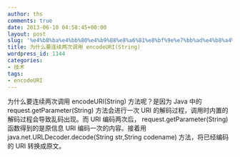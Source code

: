 ```yaml
---
author: ths
comments: true
date: 2013-06-10 04:58:45+00:00
layout: post
slug: '%e4%b8%ba%e4%bb%80%e4%b9%88%e8%a6%81%e8%bf%9e%e7%bb%ad%e4%b8%a4%e6%ac%a1%e8%b0%83%e7%94%a8-encodeuristring-2'
title: 为什么要连续两次调用 encodeURI(String)
wordpress_id: 1144
categories:
- 技术
tags:
- encodeURI
---
```


为什么要连续两次调用 encodeURI(String) 方法呢？是因为 Java 中的 request.getParameter(String) 方法会进行一次 URI 的解码过程，调用时内置的解码过程会导致乱码出现。而 URI 编码两次后， request.getParameter(String) 函数得到的是原信息 URI 编码一次的内容。接着用 java.net.URLDecoder.decode(String str,String codename) 方法，将已经编码的 URI 转换成原文。



